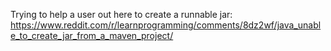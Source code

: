 Trying to help a user out here to create a runnable jar: https://www.reddit.com/r/learnprogramming/comments/8dz2wf/java_unable_to_create_jar_from_a_maven_project/